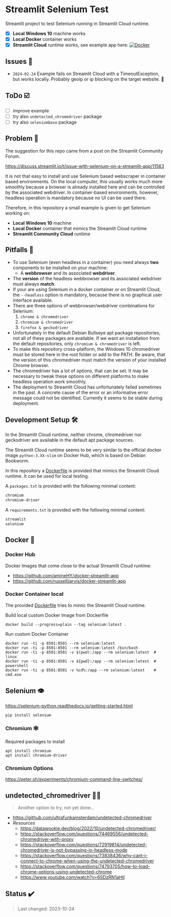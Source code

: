 <!-- markdownlint-disable MD026 -->
# Streamlit Selenium Test

Streamlit project to test Selenium running in Streamlit Cloud runtime.

- [x] **Local Windows 10** machine works
- [x] **Local Docker** container works
- [x] **Streamlit Cloud** runtime works, see example app here: [![Docker](https://img.shields.io/badge/Go%20To-Streamlit%20Cloud-red?logo=streamlit)](https://selenium-example.streamlit.app/)

## Issues :bug:

- `2024-02-24` Example fails on Streamlit Cloud with a TimeoutException, but works locally. Probably geoip or ip blocking on the target website. :thinking:

## ToDo :ballot_box_with_check:

- [ ] improve example
- [ ] try also `undetected_chromedriver` package
- [ ] try also `seleniumbase` package

## Problem :thinking:

The suggestion for this repo came from a post on the Streamlit Community Forum.

<https://discuss.streamlit.io/t/issue-with-selenium-on-a-streamlit-app/11563>

It is not that easy to install and use Selenium based webscraper in container based environments.
On the local computer, this usually works much more smoothly because a browser is already installed here and can be controlled by the associated webdriver.
In container-based environments, however, headless operation is mandatory because no UI can be used there.

Therefore, in this repository a small example is given to get Selenium working on:

- **Local Windows 10** machine
- **Local Docker** container that mimics the Streamlit Cloud runtime
- **Streamlit Community Cloud** runtime

## Pitfalls :triangular_flag_on_post:

- To use Selenium (even headless in a container) you need always **two** components to be installed on your machine:
  - A **webbrowser** and its associated **webdriver**.
- The **version** of the headless webbrowser and its associated webdriver must always **match**.
- If your are using Selenium in a docker container or on Streamlit Cloud, the `--headless` option is mandatory, because there is no graphical user interface available.
- There are three options of webbrowser/webdriver combinations for Selenium:
    1. `chrome & chromedriver`
    2. `chromium & chromedriver`
    3. `firefox & geckodriver`
- Unfortunately in the default Debian Bullseye apt package repositories, not all of these packages are available. If we want an installation from the default repositories, only `chromium & chromedriver` is left.
- To make this repository cross-platform, the Windows 10 chromedriver must be stored here in the root folder or add to the PATH. Be aware, that the version of this chromedriver must match the version of your installed Chrome browser.
- The chromedriver has a lot of options, that can be set. It may be necessary to tweak these options on different platforms to make headless operation work smoothly.
- The deployment to Streamlit Cloud has unfortunately failed sometimes in the past. A concrete cause of the error or an informative error message could not be identified. Currently it seems to be stable during deployment.

## Development Setup :hammer_and_wrench:

In the Streamlit Cloud runtime, neither chrome, chromedriver nor geckodriver are available in the default apt package sources.

The Streamlit Cloud runtime seems to be very similar to the official docker image `python:3.XX-slim` on Docker Hub, which is based on Debian Bookworm.

In this repository a [Dockerfile](Dockerfile) is provided that mimics the Streamlit Cloud runtime. It can be used for local testing.

A `packages.txt` is provided with the following minimal content:

```txt
chromium
chromium-driver
```

A `requirements.txt` is provided with the following minimal content:

```txt
streamlit
selenium
```

## Docker :whale2:

### Docker Hub

Docker Images that come close to the actual Streamlit Cloud runtime:

- <https://github.com/amineHY/docker-streamlit-app>
- <https://github.com/russelljjarvis/docker-streamlit-app>

### Docker Container local

The provided [Dockerfile](Dockerfile) tries to mimic the Streamlit Cloud runtime.

Build local custom Docker Image from Dockerfile

```shell
docker build --progress=plain --tag selenium:latest .
```

Run custom Docker Container

```shell
docker run -ti -p 8501:8501 --rm selenium:latest
docker run -ti -p 8501:8501 --rm selenium:latest /bin/bash
docker run -ti -p 8501:8501 -v $(pwd):/app --rm selenium:latest  # linux
docker run -ti -p 8501:8501 -v ${pwd}:/app --rm selenium:latest  # powershell
docker run -ti -p 8501:8501 -v %cd%:/app --rm selenium:latest    # cmd.exe
```

## Selenium :eye:

<https://selenium-python.readthedocs.io/getting-started.html>

```sh
pip install selenium
```

### Chromium :spider_web:

Required packages to install

```shell
apt install chromium
apt install chromium-driver
```

### Chromium Options

<https://peter.sh/experiments/chromium-command-line-switches/>

## undetected_chromedriver :man_shrugging:

> Another option to try, not yet done...

- <https://github.com/ultrafunkamsterdam/undetected-chromedriver>
- *Resources*
  - <https://datawookie.dev/blog/2022/10/undetected-chromedriver/>
  - <https://stackoverflow.com/questions/74469556/undetected-chromedriver-with-proxy>
  - <https://stackoverflow.com/questions/72919814/undetected-chromedriver-is-not-bypassing-in-headless-mode>
  - <https://stackoverflow.com/questions/73838436/why-cant-i-connect-to-chrome-when-using-the-undetected-chromedriver>
  - <https://stackoverflow.com/questions/74793705/how-to-load-chrome-options-using-undetected-chrome>
  - <https://www.youtube.com/watch?v=6SDzRN1aHiI>

## Status :heavy_check_mark:

> Last changed: 2023-10-24
